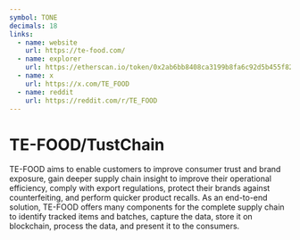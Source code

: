 ```yaml
---
symbol: TONE
decimals: 18
links:
  - name: website
    url: https://te-food.com/
  - name: explorer
    url: https://etherscan.io/token/0x2ab6bb8408ca3199b8fa6c92d5b455f820af03c4
  - name: x
    url: https://x.com/TE_FOOD
  - name: reddit
    url: https://reddit.com/r/TE_FOOD
---
```


# TE-FOOD/TustChain

TE-FOOD aims to enable customers to improve consumer trust and brand exposure, gain deeper supply chain insight to improve their operational efficiency, comply with export regulations, protect their brands against counterfeiting, and perform quicker product recalls. As an end-to-end solution, TE-FOOD offers many components for the complete supply chain to identify tracked items and batches, capture the data, store it on blockchain, process the data, and present it to the consumers.
